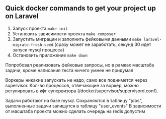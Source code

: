 ## Quick docker commands to get your project up on Laravel

1) Запуск проекта `make init`
2) Установить зависимости проекта `make composer`
3) Запустить миграции и заполнить фейковыми данными `make laravel-migrate-fresh-seed` (сразу может не заработать, секунд 30 идет запуск mysql процесса)
4) Остановить приложение `make down`

Попробовал реализовать фейковые запросы, но в рамках масштаба задачи, кроме написания теста ничего умнее не придумал

Воркеры никакие запускать не надо, само все поднимется через supervisor. Кол-во процессов, отвечающие за воркер, можно регулировать в кфг супервизора (/docker/supervisor/supervisord.conf).

Задачи работают на базе mysql. Сохраняются в таблицу "jobs", выполненные задачи запишутся в таблицу "user_events"
В зависимости от масштаба проекта можно сделать очередь на redis допустим
